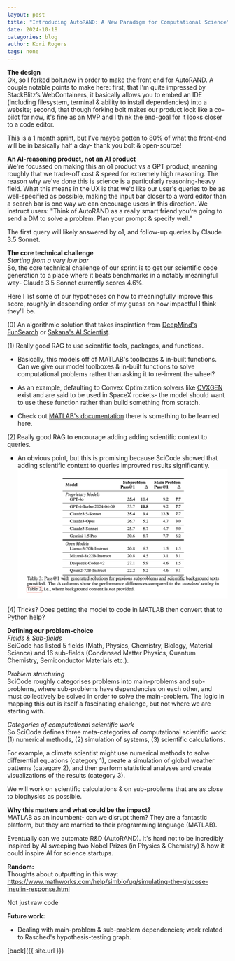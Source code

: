 ```yaml
---
layout: post
title: "Introducing AutoRAND: A New Paradigm for Computational Science"
date: 2024-10-18
categories: blog
author: Kori Rogers
tags: none
---
```

**The design**   
Ok, so I forked bolt.new in order to make the front end for AutoRAND. A couple notable points to make here: first, that I'm quite impressed by StackBlitz’s WebContainers, it basically allows you to embed an IDE (including filesystem, terminal & ability to install dependencies) into a website; second, that though forking bolt makes our product look like a co-pilot for now, it's fine as an MVP and I think the end-goal for it looks closer to a code editor. 

This is a 1 month sprint, but I've maybe gotten to 80% of what the front-end will be in basically half a day- thank you bolt & open-source!

**An AI-reasoning product, not an AI product**  
We're focussed on making this an o1 product vs a GPT product, meaning roughly that we trade-off cost & speed for extremely high reasoning. The reason why we've done this is science is a particularly reasoning-heavy field. What this means in the UX is that we'd like our user's queries to be as well-specified as possible, making the input bar closer to a word editor than a search bar is one way we can encourage users in this direction. We instruct users: "Think of AutoRAND as a really smart friend you're going to send a DM to solve a problem. Plan your prompt & specify well." 

The first query will likely answered by o1, and follow-up queries by Claude 3.5 Sonnet. 

**The core technical challenge**  
*Starting from a very low bar*  
So, the core technical challenge of our sprint is to get our scientific code generation to a place where it beats benchmarks in a notably meaningful way- Claude 3.5 Sonnet currently scores 4.6%.

Here I list some of our hypotheses on how to meaningfully improve this score, roughly in descending order of my guess on how impactful I think they'll be. 

(0) An algorithmic solution that takes inspiration from [DeepMind's FunSearch](https://deepmind.google/discover/blog/funsearch-making-new-discoveries-in-mathematical-sciences-using-large-language-models/) or [Sakana's AI Scientist](https://deepmind.google/discover/blog/funsearch-making-new-discoveries-in-mathematical-sciences-using-large-language-models/). 

(1) Really good RAG to use scientific tools, packages, and functions. 
- Basically, this models off of MATLAB's toolboxes & in-built functions. Can we give our model toolboxes & in-built functions to solve computational problems rather than asking it to re-invent the wheel?

- As an example, defaulting to Convex Optimization solvers like [CVXGEN](CVXGEN) exist and are said to be used in SpaceX rockets- the model should want to use these function rather than build something from scratch. 

- Check out [MATLAB's documentation](https://www.mathworks.com/help/index.html?s_tid=CRUX_lftnav) there is something to be learned here.

(2) Really good RAG to encourage adding adding scientific context to queries. 
- An obvious point, but this is promising because SciCode showed that adding scientific context to queries improvred results significantly. 
![SciCode Background](/assets/img/sci-code-background.png)

(4) Tricks? Does getting the model to code in MATLAB then convert that to Python help?


**Defining our problem-choice**  
*Fields & Sub-fields*  
SciCode has listed 5 fields (Math, Physics, Chemistry, Biology, Material Science) and 16 sub-fields (Condensed Matter Physics, Quantum Chemistry, Semiconductor Materials etc.). 

*Problem structuring*  
SciCode roughly categorises problems into main-problems and sub-problems, where sub-problems have dependencies on each other, and must collectively be solved in order to solve the main-problem. The logic in mapping this out is itself a fascinating challenge, but not where we are starting with.  

*Categories of computational scientific work*  
So SciCode defines three meta-categories of computational scientific work:(1) numerical methods, (2) simulation of systems, (3) scientific calculations.

For example, a climate scientist might use numerical methods to solve differential equations (category 1), create a simulation of global weather patterns (category 2), and then perform statistical analyses and create visualizations of the results (category 3).

We will work on scientific calculations & on sub-problems that are as close to biophysics as possible. 

**Why this matters and what could be the impact?**  
MATLAB as an incumbent- can we disrupt them? They are a fantastic platform, but they are married to their programming language (MATLAB).

Eventually can we automate R&D (AutoRAND). It's hard not to be incredibly inspired by AI sweeping two Nobel Prizes (in Physics & Chemistry) & how it could inspire AI for science startups.

**Random:**  
Thoughts about outputting in this way: https://www.mathworks.com/help/simbio/ug/simulating-the-glucose-insulin-response.html

Not just raw code

**Future work:**  
- Dealing with main-problem & sub-problem dependencies; work related to Rasched's hypothesis-testing graph. 

[back]({{ site.url }})